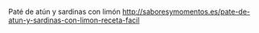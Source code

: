 Paté de atún y sardinas con limón	http://saboresymomentos.es/pate-de-atun-y-sardinas-con-limon-receta-facil

